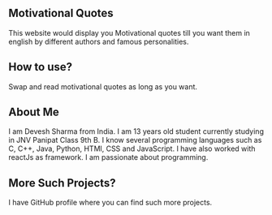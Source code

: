 ## Motivational Quotes
This website would display you Motivational quotes till you want them in english by different authors and famous personalities.

## How to use?
Swap and read motivational quotes as long as you want.

## About Me
I am Devesh Sharma from India. I am 13 years old student currently studying in JNV Panipat Class 9th B. I know several programming languages such as C, C++, Java, Python, HTMl, CSS and JavaScript. I have also worked with reactJs as framework. I am passionate about programming.

## More Such Projects?
I have GitHub profile where you can find such more projects.